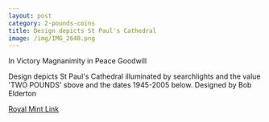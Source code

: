 ```yaml
---
layout: post
category: 2-pounds-coins
title: Design depicts St Paul's Cathedral
image: /img/IMG_2640.png
---
```


In Victory Magnanimity in Peace Goodwill

Design depicts St Paul's Cathedral illuminated by searchlights and the value 'TWO POUNDS' sbove and the dates 1945-2005 below. Designed by Bob Elderton

[Royal Mint Link](http://www.royalmint.com/discover/uk-coins/coin-design-and-specifications/two-pound-coin/2005-st-pauls-cathedral)
